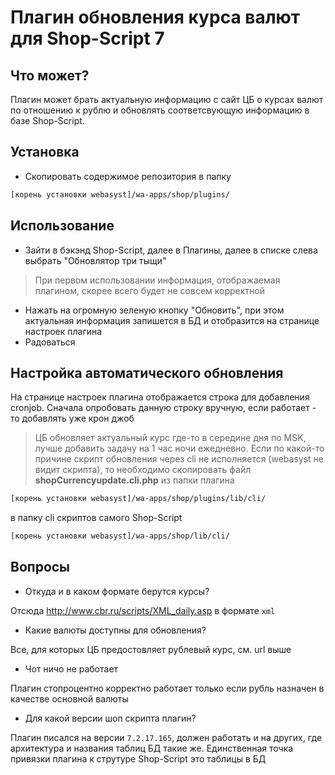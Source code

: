 # Плагин обновления курса валют для Shop-Script 7

## Что может?
Плагин может брать актуальную информацию с сайт ЦБ о курсах валют по отношению к рублю и обновлять соответсвующую информацию в базе Shop-Script.

## Установка
- Скопировать содержимое репозитория в папку
```sh
[корень установки webasyst]/wa-apps/shop/plugins/
```
## Использование
- Зайти в бэкэнд Shop-Script, далее в Плагины, далее в списке слева выбрать "Обновлятор три тыщи"
> При первом использовании информация, отображаемая плагином, скорее всего будет не совсем корректной
- Нажать на огромную зеленую кнопку "Обновить", при этом актуальная информация запишется в БД и отобразится на странице настроек плагина
- Радоваться

## Настройка автоматического обновления
На странице настроек плагина отображается строка для добавления cronjob.
Сначала опробовать данную строку вручную, если работает - то добавлять уже крон джоб
> ЦБ обновляет актуальный курс где-то в середине дня по MSK, лучше добавить задачу на 1 час ночи ежедневно.
Если по какой-то причине скрипт обновления через cli не исполняется (webasyst не видит скрипта), то необходимо скопировать файл **shopCurrencyupdate.cli.php** из папки плагина
```sh
[корень установки webasyst]/wa-apps/shop/plugins/lib/cli/
```
в папку cli скриптов самого Shop-Script 
```sh
[корень установки webasyst]/wa-apps/shop/lib/cli/
```

## Вопросы
- Откуда и в каком формате берутся курсы?

Отсюда http://www.cbr.ru/scripts/XML_daily.asp в формате `xml`
- Какие валюты доступны для обновления?

Все, для которых ЦБ предостовляет рублевый курс, см. url выше
- Чот ничо не работает

Плагин стопроцентно корректно работает только если рубль назначен в качестве основной валюты
- Для какой версии шоп скрипта плагин?

Плагин писался на версии `7.2.17.165`, должен работать и на других, где архитектура и названия таблиц БД такие же. Единственная точка привязки плагина к струтуре Shop-Script это таблицы в БД


